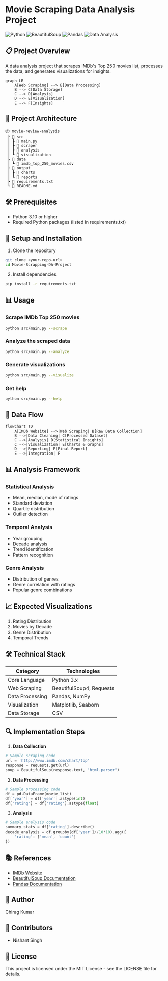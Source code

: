# Movie Scraping Data Analysis Project

![Python](https://img.shields.io/badge/Python-3.x-blue) ![BeautifulSoup](https://img.shields.io/badge/BeautifulSoup-4.x-green) ![Pandas](https://img.shields.io/badge/Pandas-latest-yellow) ![Data Analysis](https://img.shields.io/badge/Data%20Analysis-IMDb-orange)

## 📋 Project Overview

A data analysis project that scrapes IMDb's Top 250 movies list, processes the data, and generates visualizations for insights.

```mermaid
graph LR
    A[Web Scraping] --> B[Data Processing]
    B --> C[Data Storage]
    C --> D[Analysis]
    D --> E[Visualization]
    E --> F[Insights]
```

## 🎯 Project Architecture

```
📦 movie-review-analysis
 ┣ 📂 src
 ┃ ┣ 📜 main.py
 ┃ ┣ 📂 scraper
 ┃ ┣ 📂 analysis
 ┃ ┗ 📂 visualization
 ┣ 📂 data
 ┃ ┗ 📜 imdb_top_250_movies.csv
 ┣ 📂 output
 ┃ ┣ 📂 charts
 ┃ ┗ 📂 reports
 ┣ 📜 requirements.txt
 ┗ 📜 README.md
```

## 🛠️ Prerequisites

- Python 3.10 or higher
- Required Python packages (listed in requirements.txt)

## 🚀 Setup and Installation

1. Clone the repository
```bash
git clone <your-repo-url>
cd Movie-Scrapping-DA-Project
```

2. Install dependencies
```bash
pip install -r requirements.txt
```

## 📊 Usage

### Scrape IMDb Top 250 movies
```bash
python src/main.py --scrape
```

### Analyze the scraped data
```bash
python src/main.py --analyze
```

### Generate visualizations
```bash
python src/main.py --visualize
```

### Get help
```bash
python src/main.py --help
```

## 🔄 Data Flow

```mermaid
flowchart TD
    A[IMDb Website] -->|Web Scraping| B[Raw Data Collection]
    B -->|Data Cleaning| C[Processed Dataset]
    C -->|Analysis| D[Statistical Insights]
    C -->|Visualization| E[Charts & Graphs]
    D -->|Reporting| F[Final Report]
    E -->|Integration| F
```

## 📊 Analysis Framework

### Statistical Analysis
- Mean, median, mode of ratings
- Standard deviation
- Quartile distribution
- Outlier detection

### Temporal Analysis
- Year grouping
- Decade analysis
- Trend identification
- Pattern recognition

### Genre Analysis
- Distribution of genres
- Genre correlation with ratings
- Popular genre combinations

## 📈 Expected Visualizations

1. Rating Distribution
2. Movies by Decade
3. Genre Distribution
4. Temporal Trends

## 🛠️ Technical Stack

| Category | Technologies |
|----------|-------------|
| Core Language | Python 3.x |
| Web Scraping | BeautifulSoup4, Requests |
| Data Processing | Pandas, NumPy |
| Visualization | Matplotlib, Seaborn |
| Data Storage | CSV |

## 🔍 Implementation Steps

1. **Data Collection**
```python
# Sample scraping code
url = 'http://www.imdb.com/chart/top'
response = requests.get(url)
soup = BeautifulSoup(response.text, "html.parser")
```

2. **Data Processing**
```python
# Sample processing code
df = pd.DataFrame(movie_list)
df['year'] = df['year'].astype(int)
df['rating'] = df['rating'].astype(float)
```

3. **Analysis**
```python
# Sample analysis code
summary_stats = df['rating'].describe()
decade_analysis = df.groupby(df['year']//10*10).agg({
    'rating': ['mean', 'count']
})
```

## 📚 References

- [IMDb Website](https://www.imdb.com)
- [BeautifulSoup Documentation](https://www.crummy.com/software/BeautifulSoup/bs4/doc/)
- [Pandas Documentation](https://pandas.pydata.org/docs/)

## 👤 Author

Chirag Kumar

## 🤝 Contributors

- Nishant Singh


## 📄 License

This project is licensed under the MIT License - see the LICENSE file for details.

